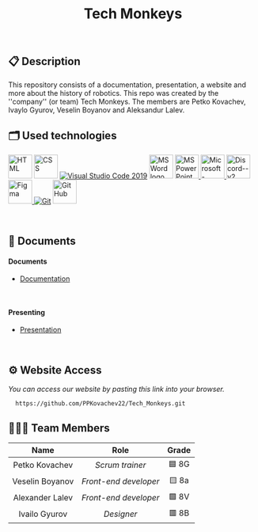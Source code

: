 <h1 align="center">Tech Monkeys</h1>

<p align = "center">
</p>

<br>

## 📋 Description
This repository consists of a documentation, presentation, a website and more about the history of robotics. This repo was created by the ''company'' (or team) Tech Monkeys. The members are Petko Kovachev, Ivaylo Gyurov, Veselin Boyanov and Aleksandur Lalev.

## 🗂 Used technologies
<p align="left">
  <img width="48" height="48" src="https://img.icons8.com/color/48/html-5--v1.png" alt="HTML"/>
  <img width="48" height="48" src="https://img.icons8.com/color/48/css3.png" alt="CSS"/>
  <a href="https://code.visualstudio.com/"><img src="https://img.icons8.com/color/48/null/visual-studio-code-2019.png" alt="Visual Studio Code 2019"/></a>
  <a href="https://www.microsoft.com/en-ww/microsoft-365/word"><img src="https://img.icons8.com/fluency/48/000000/microsoft-word-2019.png" alt="MS Word logo" width=48px /></a>
  <a href="https://www.microsoft.com/en-us/microsoft-365/powerpoint"><img src="https://img.icons8.com/fluency/48/000000/microsoft-powerpoint-2019.png" alt="MS PowerPoint logo" width=48px />
   <a href="https://www.microsoft.com/en-ww/microsoft-365/word"><img width="48" height="48" src="https://img.icons8.com/color/48/microsoft-teams.png" alt="Microsoft-Teams"/>
   <img width="48" height="48" src="https://img.icons8.com/color/48/discord--v2.png" alt="Discord--v2"/>
    <img width="48" height="48" src="https://img.icons8.com/color/48/figma--v1.png" alt="Figma"/>
  <a href="https://git-scm.com/"><img src="https://img.icons8.com/color/48/000000/git.png" alt="Git"/></a>
  <a href="https://git-scm.com/"><img src="https://cdn-icons-png.flaticon.com/512/25/25231.png" alt="GitHub" heigh=48px width=48px/></a>
</p> 

## 📝 Documents
 
<h4>Documents</h4>
  <ul>
    <li><a href="https://codingburgas-my.sharepoint.com/:w:/g/personal/irgyurov22_codingburgas_bg/EWGX8SaOQIBOhXFaAR666zkBz5BSUlOgDhnbbWAP79TS7A?e=eY6WBN">Documentation</a></li>
  </ul> 
<h4>Presenting</h4>
  <ul>    
    <li><a href="https://codingburgas-my.sharepoint.com/:p:/g/personal/irgyurov22_codingburgas_bg/EVTusJ42z1tOlkjlx_CCGroBZQiz0u3SF31HuDzTgg_gvA?e=A3Fz5q">Presentation</a></li>
  </ul> 
 
## ⚙ Website Access

*You can access our website by pasting this link into your browser.*
```
  https://github.com/PPKovachev22/Tech_Monkeys.git
```

## 👨🏻‍💻 Team Members

| **Name** | **Role** | **Grade** |
| :---:   | :---: | :---: |
| Petko Kovachev | *Scrum trainer* | 🟦 8G |
| Veselin Boyanov | *Front-end developer*  | 🟨 8a |
| Alexander Lalev | *Front-end developer*  | 🟩 8V |
| Ivailo Gyurov |  *Designer*  | 🟥 8B |
